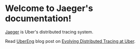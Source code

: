 Welcome to Jaeger's documentation!
==================================

[Jaeger](http://uber.github.io/jaeger/) is Uber's distributed tracing
system.

Read [UberEng](https://eng.uber.com/) blog post on [Evolving Distributed
Tracing at Uber](https://eng.uber.com/distributed-tracing/).
